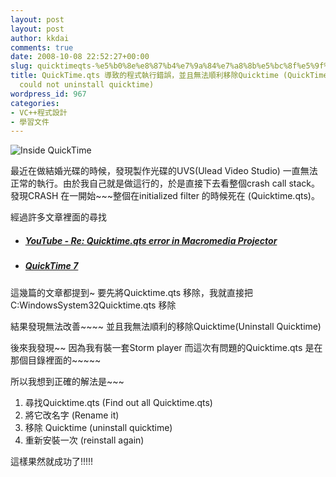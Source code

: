 ```yaml
---
layout: post
layout: post
author: kkdai
comments: true
date: 2008-10-08 22:52:27+00:00
slug: quicktimeqts-%e5%b0%8e%e8%87%b4%e7%9a%84%e7%a8%8b%e5%bc%8f%e5%9f%b7%e8%a1%8c%e9%8c%af%e8%aa%a4%ef%bc%8c%e4%b8%a6%e4%b8%94%e7%84%a1%e6%b3%95%e9%a0%86%e5%88%a9%e7%a7%bb%e9%99%a4quicktime-quicktimeqts
title: QuickTime.qts 導致的程式執行錯誤，並且無法順利移除Quicktime (QuickTime.qts cause app crash and
  could not uninstall quicktime)
wordpress_id: 967
categories:
- VC++程式設計
- 學習文件
---
```


![Inside QuickTime](http://images.apple.com/quicktime/images/index_sidebar_insideqt.jpg)

最近在做結婚光碟的時候，發現製作光碟的UVS(Ulead Video Studio) 一直無法正常的執行。由於我自己就是做這行的，於是直接下去看整個crash call stack。發現CRASH 在一開始~~~整個在initialized filter 的時候死在 (Quicktime.qts)。

經過許多文章裡面的尋找

  * ##### [YouTube - Re: _Quicktime.qts_ error in Macromedia Projector](http://www.youtube.com/watch?v=x8EM1PSbJlY)

  * ##### [QuickTime 7](http://tw.creative.com/support/quicktime7/)

這幾篇的文章都提到~ 要先將Quicktime.qts 移除，我就直接把 C:WindowsSystem32Quicktime.qts 移除

結果發現無法改善~~~~ 並且我無法順利的移除Quicktime(Uninstall Quicktime)

後來我發現~~ 因為我有裝一套Storm player 而這次有問題的Quicktime.qts 是在 那個目錄裡面的~~~~~

所以我想到正確的解法是~~~

  1. 尋找Quicktime.qts (Find out all Quicktime.qts)  
  2. 將它改名字 (Rename it)  
  3. 移除 Quicktime (uninstall quicktime)  
  4. 重新安裝一次 (reinstall again)

這樣果然就成功了!!!!!
